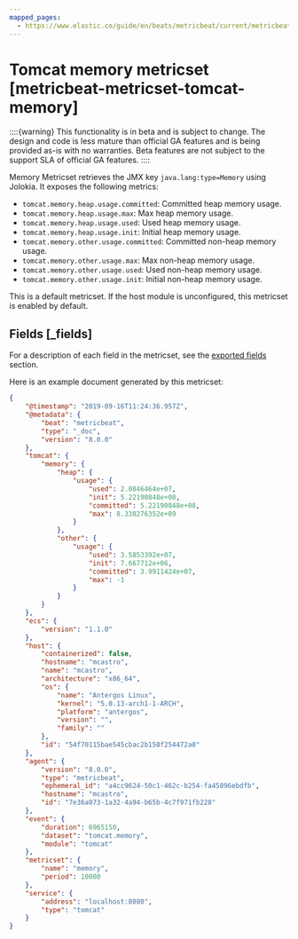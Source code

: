 ```yaml
---
mapped_pages:
  - https://www.elastic.co/guide/en/beats/metricbeat/current/metricbeat-metricset-tomcat-memory.html
---
```


<!-- This file is generated! See scripts/mage/docs_collector.go -->

# Tomcat memory metricset [metricbeat-metricset-tomcat-memory]

::::{warning}
This functionality is in beta and is subject to change. The design and code is less mature than official GA features and is being provided as-is with no warranties. Beta features are not subject to the support SLA of official GA features.
::::


Memory Metricset retrieves the JMX key `java.lang:type=Memory` using Jolokia. It exposes the following metrics:

* `tomcat.memory.heap.usage.committed`: Committed heap memory usage.
* `tomcat.memory.heap.usage.max`: Max heap memory usage.
* `tomcat.memory.heap.usage.used`: Used heap memory usage.
* `tomcat.memory.heap.usage.init`: Initial heap memory usage.
* `tomcat.memory.other.usage.committed`: Committed non-heap memory usage.
* `tomcat.memory.other.usage.max`: Max non-heap memory usage.
* `tomcat.memory.other.usage.used`: Used non-heap memory usage.
* `tomcat.memory.other.usage.init`: Initial non-heap memory usage.

This is a default metricset. If the host module is unconfigured, this metricset is enabled by default.

## Fields [_fields]

For a description of each field in the metricset, see the [exported fields](/reference/metricbeat/exported-fields-tomcat.md) section.

Here is an example document generated by this metricset:

```json
{
    "@timestamp": "2019-09-16T11:24:36.957Z",
    "@metadata": {
        "beat": "metricbeat",
        "type": "_doc",
        "version": "8.0.0"
    },
    "tomcat": {
        "memory": {
            "heap": {
                "usage": {
                    "used": 2.0846464e+07,
                    "init": 5.22190848e+08,
                    "committed": 5.22190848e+08,
                    "max": 8.338276352e+09
                }
            },
            "other": {
                "usage": {
                    "used": 3.5853392e+07,
                    "init": 7.667712e+06,
                    "committed": 3.9911424e+07,
                    "max": -1
                }
            }
        }
    },
    "ecs": {
        "version": "1.1.0"
    },
    "host": {
        "containerized": false,
        "hostname": "mcastro",
        "name": "mcastro",
        "architecture": "x86_64",
        "os": {
            "name": "Antergos Linux",
            "kernel": "5.0.13-arch1-1-ARCH",
            "platform": "antergos",
            "version": "",
            "family": ""
        },
        "id": "54f70115bae545cbac2b150f254472a0"
    },
    "agent": {
        "version": "8.0.0",
        "type": "metricbeat",
        "ephemeral_id": "a4cc9624-50c1-462c-b254-fa45896ebdfb",
        "hostname": "mcastro",
        "id": "7e36a073-1a32-4a94-b65b-4c7f971fb228"
    },
    "event": {
        "duration": 6965150,
        "dataset": "tomcat.memory",
        "module": "tomcat"
    },
    "metricset": {
        "name": "memory",
        "period": 10000
    },
    "service": {
        "address": "localhost:8080",
        "type": "tomcat"
    }
}
```
